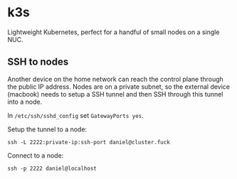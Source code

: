 # k3s

Lightweight Kubernetes, perfect for a handful of small nodes on a single NUC.

## SSH to nodes

Another device on the home network can reach the control plane through the public IP address. Nodes are on a private subnet, so the external device (macbook) needs to setup a SSH tunnel and then SSH through this tunnel into a node.

In `/etc/ssh/sshd_config` set `GatewayPorts yes`.

Setup the tunnel to a node:

`ssh -L 2222:private-ip:ssh-port daniel@cluster.fuck`

Connect to a node:

`ssh -p 2222 daniel@localhost`
